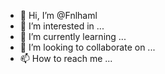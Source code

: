 - 👋 Hi, I’m @Fnlhaml
- 👀 I’m interested in ...
- 🌱 I’m currently learning ...
- 💞️ I’m looking to collaborate on ...
- 📫 How to reach me ...

<!---
Fnlhaml/Fnlhaml is a ✨ special ✨ repository because its `README.md` (this file) appears on your GitHub profile.
You can click the Preview link to take a look at your changes.
--->
